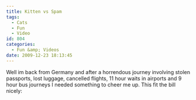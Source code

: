 ```yaml
---
title: Kitten vs Spam
tags:
  - Cats
  - Fun
  - Video
id: 804
categories:
  - Fun &amp; Videos
date: 2009-12-23 18:13:45
---
```


Well im back from Germany and after a horrendous journey involving stolen passports, lost luggage, cancelled flights, 11 hour waits in airports and 9 hour bus journeys I needed something to cheer me up. This fit the bill nicely:

<object width="640" height="385"><param name="movie" value="https://www.youtube.com/v/5InW89_vnHQ&hl=en_GB&fs=1&"></param><param name="allowFullScreen" value="true"></param><param name="allowscriptaccess" value="always"></param><embed src="https://www.youtube.com/v/5InW89_vnHQ&hl=en_GB&fs=1&" type="application/x-shockwave-flash" allowscriptaccess="always" allowfullscreen="true" width="640" height="385"></embed></object>